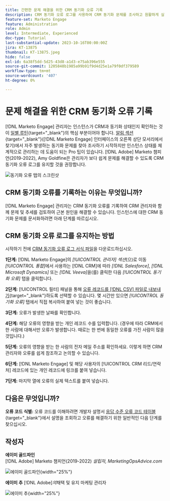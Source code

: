 ```yaml
---
title: 간편한 문제 해결을 위한 CRM 동기화 오류 기록
description: CRM 동기화 오류 로그를 사용하여 CRM 동기화 문제를 조사하고 원활하게 실행하는 방법에 대해 알아봅니다.
feature-set: Marketo Engage
feature: Administration
role: Admin
level: Intermediate, Experienced
doc-type: Tutorial
last-substantial-update: 2023-10-16T00:00:00Z
jira: KT-13875
thumbnail: KT-13875.jpeg
hide: false
exl-id: 6a38f5dd-5d25-43d8-a1d3-e75ab396e555
source-git-commit: 1205848b1985a99b91f9d4d25e1a79f0df379589
workflow-type: tm+mt
source-wordcount: '407'
ht-degree: 0%

---
```


# 문제 해결을 위한 CRM 동기화 오류 기록

[!DNL Marketo Engage] 관리자는 인스턴스가 CRM과 동기화 상태인지 확인하는 것이 [일별 루틴](https://nation.marketo.com/t5/champion-program-blogs/my-marketo-morning-routine-tips-for-driving-marketing-operation/ba-p/247508){target="_blank"}의 핵심 부분이어야 합니다. [알림 섹션](https://experienceleague.adobe.com/docs/marketo/using/product-docs/core-marketo-concepts/miscellaneous/notification-types.html){target="_blank"}([!DNL Marketo Engage] 인터페이스의 오른쪽 상단 모서리에서 찾기)에서 자주 발생하는 동기화 문제를 찾아 조사하기 시작하지만 인스턴스 상태를 체계적으로 관리하는 데 도움이 되는 Pro 팁이 있습니다. [!DNL Adobe] Marketo 챔피언(2019-2022), Amy Goldfine은 관리자가 보다 쉽게 문제를 해결할 수 있도록 CRM 동기화 오류 로그를 유지할 것을 권장합니다.

![동기화 오류 탭의 스크린샷](/help/marketo-tutorial-inherited-instance/_assets/Marketo_Engage_Admin_Salesforce_Sync_Errors_Tab.png)

## CRM 동기화 오류를 기록하는 이유는 무엇입니까?

[!DNL Marketo Engage] 관리자는 CRM 동기화 오류를 기록하여 CRM 관리자와 함께 문제 및 추세를 검토하여 근본 원인을 해결할 수 있습니다. 인스턴스에 대한 CRM 동기화 문제를 문서화하려면 아래 단계를 따르십시오.

## CRM 동기화 오류 로그를 유지하는 방법

시작하기 전에 [CRM 동기화 오류 로그 서식 파일](/help/marketo-tutorial-inherited-instance/_assets/downloads/Adobe-Marketo-Engage_CRM-Sync-Error-Log-Template.xlsx)을 다운로드하십시오.

**1단계:** [!DNL Marketo Engage]의 *[!UICONTROL 관리자] 섹션*(으)로 이동 *[!UICONTROL 통합]*&#x200B;에서 사용하는 [!DNL CRM]에 따라 *[!DNL Salesforce]*, *[!DNL Microsoft Dynamics]* 또는 *[!DNL Veeva]*&#x200B;을(를) 클릭한 다음 *[!UICONTROL 동기화 오류]* 탭을 클릭합니다.

**2단계:** [!UICONTROL 필터] 패널을 통해 [오류 레코드를  [!DNL CSV] 파일로 내보내기](https://experienceleague.adobe.com/docs/marketo/using/product-docs/crm-sync/salesforce-sync/salesforce-sync-errors.html#filter-sync-errors){target="_blank"}하도록 선택할 수 있습니다. 몇 시간만 있으면 *[!UICONTROL 동기화 오류]* 탭에서 직접 복사하여 붙여 넣는 것이 좋습니다.

**3단계:** 오류가 발생한 날짜를 확인합니다.

**4단계:** 해당 오류의 영향을 받는 개인 레코드 수를 입력합니다. (경우에 따라 CRM에서 한 사람에 대해서만 오류가 발생합니다. 때로는 한 번에 동일한 오류를 가진 사람이 많을 것입니다.)

**5단계:** 오류의 영향을 받는 한 사람의 전자 메일 주소를 확인하세요. 이렇게 하면 CRM 관리자와 오류를 쉽게 참조하고 논의할 수 있습니다.

**6단계:** [!DNL Marketo Engage] 및 해당 사용자의 [!UICONTROL CRM 리드/연락처] 레코드에 있는 개인 레코드에 링크를 붙여 넣습니다.

**7단계:** 마지막 열에 오류의 실제 텍스트를 붙여 넣습니다.

## 다음은 무엇입니까?

**오류 코드 식별:** 오류 코드를 이해하려면 개발자 설명서 [응답 수준 오류 코드 테이블](https://developers.marketo.com/rest-api/error-codes/#response_level_error_codes){target="_blank"}에서 설명을 조회하고 오류를 해결하기 위한 일반적인 다음 단계를 찾으십시오.

## 작성자

**에이미 골드파인**\
[!DNL Adobe] Marketo 챔피언(2019-2022)
*설립자, MarketingOpsAdvice.com*

![에이미 골드파인](/help/marketo-tutorial-inherited-instance/_assets/authors/Customer_Author_Amy_Goldfine.png){width="25%"}

**에이미 추**
[!DNL Adobe]*의*&#x200B;채택 및 유지 마케팅 관리자

![에이미 추](/help/marketo-tutorial-inherited-instance/_assets/authors/Adobe_Author_Amy_Chiu.png){width="25%"}
